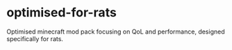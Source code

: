 # optimised-for-rats
Optimised minecraft mod pack focusing on QoL and performance, designed specifically for rats.
